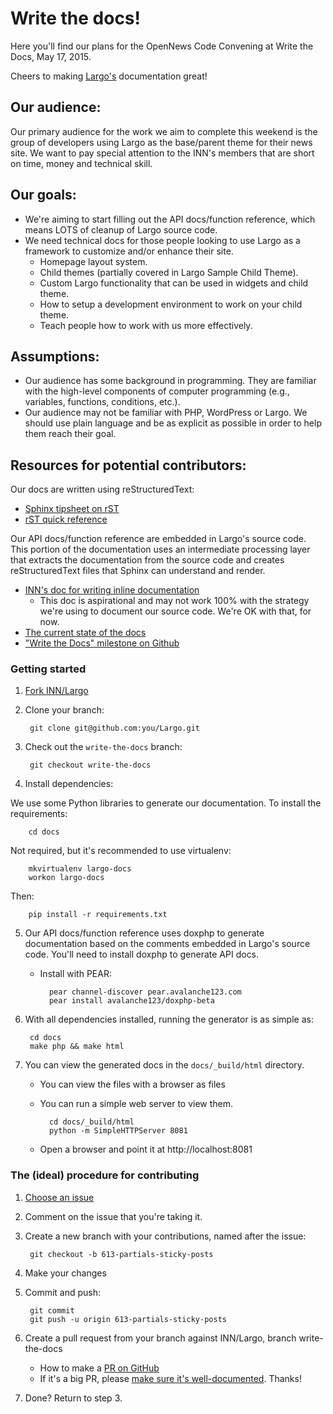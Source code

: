 # Write the docs!

Here you'll find our plans for the OpenNews Code Convening at Write the Docs, May 17, 2015.

Cheers to making [Largo's](https://github.com/INN/Largo) documentation great!

## Our audience:

Our primary audience for the work we aim to complete this weekend is the group of developers using Largo as the base/parent theme for their news site. We want to pay special attention to the INN's members that are short on time, money and technical skill.

## Our goals:

- We're aiming to start filling out the API docs/function reference, which means LOTS of cleanup of Largo source code.
- We need technical docs for those people looking to use Largo as a framework to customize and/or enhance their site.
	- Homepage layout system.
	- Child themes (partially covered in Largo Sample Child Theme).
	- Custom Largo functionality that can be used in widgets and child theme.
	- How to setup a development environment to work on your child theme.
	- Teach people how to work with us more effectively.

## Assumptions:

- Our audience has some background in programming. They are familiar with the high-level components of computer programming (e.g., variables, functions, conditions, etc.).
- Our audience may not be familiar with PHP, WordPress or Largo. We should use plain language and be as explicit as possible in order to help them reach their goal. 

## Resources for potential contributors:

Our docs are written using reStructuredText:

- [Sphinx tipsheet on rST](http://sphinx-doc.org/rest.html)
- [rST quick reference](http://docutils.sourceforge.net/docs/user/rst/quickref.html)

Our API docs/function reference are embedded in Largo's source code. This portion of the documentation uses an intermediate processing layer that extracts the documentation from the source code and creates reStructuredText files that Sphinx can understand and render.

- [INN's doc for writing inline documentation](https://github.com/INN/docs/blob/master/style-guides/code/wordpress.md#inline-documentation)
    - This doc is aspirational and may not work 100% with the strategy we're using to document our source code. We're OK with that, for now.
- [The current state of the docs](https://largo.readthedocs.org/en/write-the-docs/api/)
- ["Write the Docs" milestone on Github](https://github.com/INN/Largo/milestones/Write%20The%20Docs)

### Getting started

1. [Fork INN/Largo](https://github.com/INN/Largo#fork-destination-box)
2. Clone your branch:


	    git clone git@github.com:you/Largo.git

3. Check out the `write-the-docs` branch:


    	git checkout write-the-docs

4. Install dependencies:

We use some Python libraries to generate our documentation. To install the requirements:

    	cd docs

Not required, but it's recommended to use virtualenv:

    	mkvirtualenv largo-docs
    	workon largo-docs
Then:

    	pip install -r requirements.txt

5. Our API docs/function reference uses doxphp to generate documentation based on the comments embedded in Largo's source code. You'll need to install doxphp to generate API docs.

    - Install with PEAR:

            pear channel-discover pear.avalanche123.com
            pear install avalanche123/doxphp-beta


6. With all dependencies installed, running the generator is as simple as:


    	cd docs
    	make php && make html


7. You can view the generated docs in the `docs/_build/html` directory.
    - You can view the files with a browser as files
    - You can run a simple web server to view them.

        	cd docs/_build/html
            python -m SimpleHTTPServer 8081


    - Open a browser and point it at http://localhost:8081

### The (ideal) procedure for contributing

1. [Choose an issue](https://github.com/INN/Largo/milestones/Write%20The%20Docs)
2. Comment on the issue that you're taking it.
3. Create a new branch with your contributions, named after the issue:

        git checkout -b 613-partials-sticky-posts

4. Make your changes
5. Commit and push:

        git commit
        git push -u origin 613-partials-sticky-posts

6. Create a pull request from your branch against INN/Largo, branch write-the-docs
    - How to make a [PR on GitHub](https://help.github.com/articles/creating-a-pull-request/)
    - If it's a big PR, please [make sure it's well-documented](/how-to-work-with-us/pull-requests.md). Thanks!
7. Done? Return to step 3.
